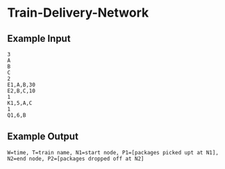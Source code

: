 # Train-Delivery-Network

## Example Input

```
3
A
B
C
2
E1,A,B,30
E2,B,C,10
1
K1,5,A,C
1
Q1,6,B
```

## Example Output

```
W=time, T=train name, N1=start node, P1=[packages picked upt at N1], N2=end node, P2=[packages dropped off at N2]
```
